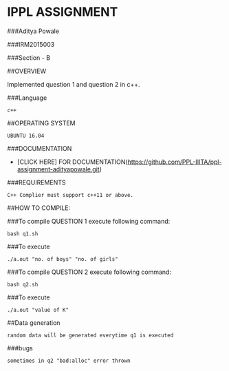 # IPPL ASSIGNMENT

###Aditya Powale

###IRM2015003

###Section - B

##OVERVIEW

Implemented question 1 and question 2 in c++.

###Language
```
c++
```
##OPERATING SYSTEM
```
UBUNTU 16.04
```

###DOCUMENTATION
* [CLICK HERE] FOR DOCUMENTATION(https://github.com/PPL-IIITA/ppl-assignment-adityapowale.git)

###REQUIREMENTS
```
C++ Complier must support c++11 or above.
```
##HOW TO COMPILE:

###To compile QUESTION 1 execute following command:

```
bash q1.sh
```
###To execute 
```
./a.out "no. of boys" "no. of girls"
```

###To compile QUESTION 2 execute following command:

```
bash q2.sh
```
###To execute
```
./a.out "value of K"
```
##Data generation 
```
random data will be generated everytime q1 is executed
```

###bugs
```
sometimes in q2 "bad:alloc" error thrown
```
